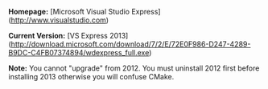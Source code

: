 **Homepage:** [Microsoft Visual Studio Express] (http://www.visualstudio.com)

**Current Version:** [VS Express 2013] (http://download.microsoft.com/download/7/2/E/72E0F986-D247-4289-B9DC-C4FB07374894/wdexpress_full.exe)

**Note:** You cannot "upgrade" from 2012. You must uninstall 2012 first before installing 2013 otherwise you will confuse CMake.
